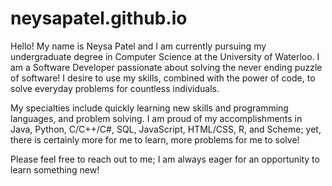 # neysapatel.github.io

Hello! My name is Neysa Patel and I am currently pursuing my undergraduate degree in Computer Science at the University of Waterloo. I am a Software Developer passionate about solving the never ending puzzle of software! I desire to use my skills, combined with the power of code, to solve everyday problems for countless individuals.

My specialties include quickly learning new skills and programming languages, and problem solving. I am proud of my accomplishments in Java, Python, C/C++/C#, SQL, JavaScript, HTML/CSS, R, and Scheme; yet, there is certainly more for me to learn, more problems for me to solve!

Please feel free to reach out to me; I am always eager for an opportunity to learn something new!
